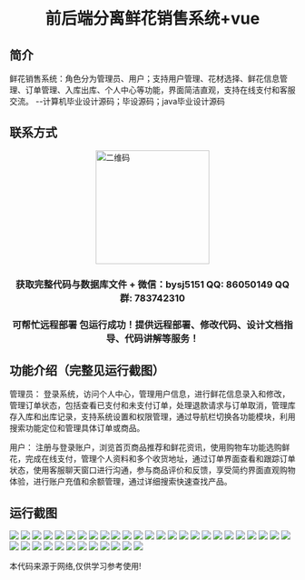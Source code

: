 <p><h1 align="center">前后端分离鲜花销售系统+vue</h1></p>

## 简介
鲜花销售系统：角色分为管理员、用户；支持用户管理、花材选择、鲜花信息管理、订单管理、入库出库、个人中心等功能，界面简洁直观，支持在线支付和客服交流。    --计算机毕业设计源码；毕设源码；java毕业设计源码


## 联系方式
<img src="https://bs-1329754181.cos.ap-shanghai.myqcloud.com/wx.jpg" alt="二维码" style="display: block; margin: 0 auto;" width="200px">
<p><h3 align="center">获取完整代码与数据库文件 + 微信：bysj5151 QQ: 86050149 QQ群: 783742310</h3></p>
<p><h3 align="center">可帮忙远程部署 包运行成功！提供远程部署、修改代码、设计文档指导、代码讲解等服务！</h3></p>

## 功能介绍（完整见运行截图）
管理员： 登录系统，访问个人中心，管理用户信息，进行鲜花信息录入和修改，管理订单状态，包括查看已支付和未支付订单，处理退款请求与订单取消，管理库存入库和出库记录，支持系统设置和权限管理，通过导航栏切换各功能模块，利用搜索功能定位和管理具体订单或商品。

用户： 注册与登录账户，浏览首页商品推荐和鲜花资讯，使用购物车功能选购鲜花，完成在线支付，管理个人资料和多个收货地址，通过订单界面查看和跟踪订单状态，使用客服聊天窗口进行沟通，参与商品评价和反馈，享受简约界面直观购物体验，进行账户充值和余额管理，通过详细搜索快速查找产品。


## 运行截图
![](https://bs-1329754181.cos.ap-shanghai.myqcloud.com/ssm/FlowerSalesSystem/img/001.jpg)
![](https://bs-1329754181.cos.ap-shanghai.myqcloud.com/ssm/FlowerSalesSystem/img/002.jpg)
![](https://bs-1329754181.cos.ap-shanghai.myqcloud.com/ssm/FlowerSalesSystem/img/003.jpg)
![](https://bs-1329754181.cos.ap-shanghai.myqcloud.com/ssm/FlowerSalesSystem/img/004.jpg)
![](https://bs-1329754181.cos.ap-shanghai.myqcloud.com/ssm/FlowerSalesSystem/img/005.jpg)
![](https://bs-1329754181.cos.ap-shanghai.myqcloud.com/ssm/FlowerSalesSystem/img/006.jpg)
![](https://bs-1329754181.cos.ap-shanghai.myqcloud.com/ssm/FlowerSalesSystem/img/007.jpg)
![](https://bs-1329754181.cos.ap-shanghai.myqcloud.com/ssm/FlowerSalesSystem/img/008.jpg)
![](https://bs-1329754181.cos.ap-shanghai.myqcloud.com/ssm/FlowerSalesSystem/img/009.jpg)
![](https://bs-1329754181.cos.ap-shanghai.myqcloud.com/ssm/FlowerSalesSystem/img/010.jpg)
![](https://bs-1329754181.cos.ap-shanghai.myqcloud.com/ssm/FlowerSalesSystem/img/011.jpg)
![](https://bs-1329754181.cos.ap-shanghai.myqcloud.com/ssm/FlowerSalesSystem/img/012.jpg)
![](https://bs-1329754181.cos.ap-shanghai.myqcloud.com/ssm/FlowerSalesSystem/img/013.jpg)
![](https://bs-1329754181.cos.ap-shanghai.myqcloud.com/ssm/FlowerSalesSystem/img/014.jpg)
![](https://bs-1329754181.cos.ap-shanghai.myqcloud.com/ssm/FlowerSalesSystem/img/015.jpg)
![](https://bs-1329754181.cos.ap-shanghai.myqcloud.com/ssm/FlowerSalesSystem/img/016.jpg)
![](https://bs-1329754181.cos.ap-shanghai.myqcloud.com/ssm/FlowerSalesSystem/img/017.jpg)
![](https://bs-1329754181.cos.ap-shanghai.myqcloud.com/ssm/FlowerSalesSystem/img/018.jpg)
![](https://bs-1329754181.cos.ap-shanghai.myqcloud.com/ssm/FlowerSalesSystem/img/019.jpg)
![](https://bs-1329754181.cos.ap-shanghai.myqcloud.com/ssm/FlowerSalesSystem/img/020.jpg)
![](https://bs-1329754181.cos.ap-shanghai.myqcloud.com/ssm/FlowerSalesSystem/img/021.jpg)
![](https://bs-1329754181.cos.ap-shanghai.myqcloud.com/ssm/FlowerSalesSystem/img/022.jpg)
![](https://bs-1329754181.cos.ap-shanghai.myqcloud.com/ssm/FlowerSalesSystem/img/023.jpg)
![](https://bs-1329754181.cos.ap-shanghai.myqcloud.com/ssm/FlowerSalesSystem/img/024.jpg)
![](https://bs-1329754181.cos.ap-shanghai.myqcloud.com/ssm/FlowerSalesSystem/img/025.jpg)
![](https://bs-1329754181.cos.ap-shanghai.myqcloud.com/ssm/FlowerSalesSystem/img/026.jpg)
![](https://bs-1329754181.cos.ap-shanghai.myqcloud.com/ssm/FlowerSalesSystem/img/027.jpg)
![](https://bs-1329754181.cos.ap-shanghai.myqcloud.com/ssm/FlowerSalesSystem/img/028.jpg)
![](https://bs-1329754181.cos.ap-shanghai.myqcloud.com/ssm/FlowerSalesSystem/img/029.jpg)
![](https://bs-1329754181.cos.ap-shanghai.myqcloud.com/ssm/FlowerSalesSystem/img/030.jpg)
![](https://bs-1329754181.cos.ap-shanghai.myqcloud.com/ssm/FlowerSalesSystem/img/031.jpg)
![](https://bs-1329754181.cos.ap-shanghai.myqcloud.com/ssm/FlowerSalesSystem/img/032.jpg)
![](https://bs-1329754181.cos.ap-shanghai.myqcloud.com/ssm/FlowerSalesSystem/img/033.jpg)
![](https://bs-1329754181.cos.ap-shanghai.myqcloud.com/ssm/FlowerSalesSystem/img/034.jpg)
![](https://bs-1329754181.cos.ap-shanghai.myqcloud.com/ssm/FlowerSalesSystem/img/035.jpg)
![](https://bs-1329754181.cos.ap-shanghai.myqcloud.com/ssm/FlowerSalesSystem/img/036.jpg)
![](https://bs-1329754181.cos.ap-shanghai.myqcloud.com/ssm/FlowerSalesSystem/img/037.jpg)

<p>本代码来源于网络,仅供学习参考使用!</p>
